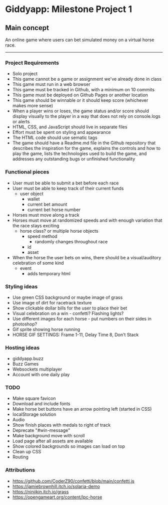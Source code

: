
# Giddyapp: Milestone Project 1

## Main concept

An online game where users can bet simulated money on a virtual horse race.

---

### Project Requirements

- Solo project
- This game cannot be a game or assignment we've already done in class
- This game must run in a web browser
- This game must be tracked in Github, with a minimum on 10 commits
- This game must be deployed on Github Pages or another location
- This game should be winnable or it should keep score (whichever makes more sense)
- When a player wins or loses, the game status and/or score should display visually to the player in a way that does not rely on console.logs or alerts
- HTML, CSS, and JavaScript should live in separate files
- Effort must be spent on styling and appearance
- The HTML code should use sematic tags
- The game should have a Readme.md file in the Github repository that describes the inspiration for the game, explains the controls and how to play the game, lists the technologies used to build the game, and addresses any outstanding bugs or unfinished functionality

### Functional pieces

- User must be able to submit a bet before each race
- User must be able to keep track of their current funds
  - user object
    - wallet
    - current bet amount
    - current bet horse number
- Horses must move along a track
- Horses must move at randomized speeds and with enough variation that the race stays exciting
  - horse class? or multiple horse objects
    - speed method
      - randomly changes throughout race
    - id
    - asset
- When the horse the user bets on wins, there should be a visual/auditory celebration of some kind
  - event
    - adds temporary html

### Styling ideas

- Use green CSS background or maybe image of grass
- Use image of dirt for racetrack texture
- Show clickable dollar bills for the user to place their bet
- Visual celebration on a win - confetti? Flashing lights?
- Use different images for each horse - put numbers on their sides in photoshop?
- Gif sprite showing horse running
- HORSE GIF SETTINGS: Frame 1-11, Delay Time 8, Don't Stack

### Hosting ideas

- giddyapp.buzz
- Buzz Games
- Websockets multiplayer
- Account with one daily play

### TODO

- Make square favicon
- Download and include fonts
- Make horse bet buttons have an arrow pointing left (started in CSS)
- localStorage solution
- Audio
- Show finish places with medals to right of track
- Deprecate "#win-message"
- Make background move with scroll
- Load page after all assets are available
- Show colored backgrounds so images can load on top
- Clean up CSS
- Routing

### Attributions

- https://github.com/CoderZ90/confetti/blob/main/confetti.js
- https://jamiebrownhill.itch.io/solaria-demo
- https://ninjikin.itch.io/grass
- https://opengameart.org/content/lpc-horse
